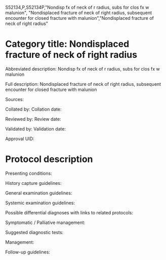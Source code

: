 S52134,P,S52134P,"Nondisp fx of neck of r radius, subs for clos fx w malunion", "Nondisplaced fracture of neck of right radius, subsequent encounter for closed fracture with malunion","Nondisplaced fracture of neck of right radius"
# Category title: Nondisplaced fracture of neck of right radius

Abbreviated description: Nondisp fx of neck of r radius, subs for clos fx w malunion

Full description: Nondisplaced fracture of neck of right radius, subsequent encounter for closed fracture with malunion

Sources:

Collated by:
Collation date:

Reviewed by:
Review date:

Validated by:
Validation date:

Approval UID:

# Protocol description

Presenting conditions:

History capture guidelines:

General examination guidelines:

Systemic examination guidelines:

Possible differential diagnoses with links to related protocols:

Symptomatic / Palliative management:

Suggested diagnostic tests:

Management:

Follow-up guidelines:
